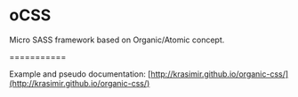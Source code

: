 # oCSS

Micro SASS framework based on Organic/Atomic concept.

===========

Example and pseudo documentation: [http://krasimir.github.io/organic-css/](http://krasimir.github.io/organic-css/)